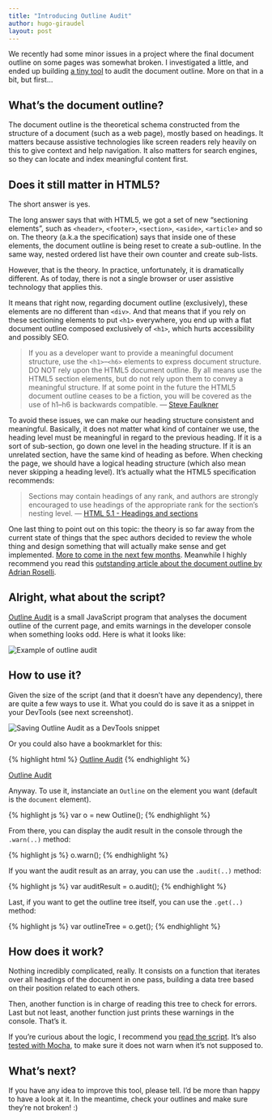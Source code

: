 ```yaml
---
title: "Introducing Outline Audit"
author: hugo-giraudel
layout: post
---
```


We recently had some minor issues in a project where the final document outline on some pages was somewhat broken. I investigated a little, and ended up building [a tiny tool](https://github.com/edenspiekermann/outline-audit) to audit the document outline. More on that in a bit, but first…

## What’s the document outline?

The document outline is the theoretical schema constructed from the structure of a document (such as a web page), mostly based on headings. It matters because assistive technologies like screen readers rely heavily on this to give context and help navigation. It also matters for search engines, so they can locate and index meaningful content first.

## Does it still matter in HTML5?

The short answer is yes.

The long answer says that with HTML5, we got a set of new “sectioning elements”, such as `<header>`, `<footer>`, `<section>`, `<aside>`, `<article>` and so on. The theory (a.k.a the specification) says that inside one of these elements, the document outline is being reset to create a sub-outline. In the same way, nested ordered list have their own counter and create sub-lists.

However, that is the theory. In practice, unfortunately, it is dramatically different. As of today, there is not a single browser or user assistive technology that applies this.

It means that right now, regarding document outline (exclusively), these elements are no different than `<div>`. And that means that if you rely on these sectioning elements to put `<h1>` everywhere, you end up with a flat document outline composed exclusively of `<h1>`, which hurts accessibility and possibly SEO.

> If you as a developer want to provide a meaningful document structure, use the `<h1>`–`<h6>` elements to express document structure. DO NOT rely upon the HTML5 document outline. By all means use the HTML5 section elements, but do not rely upon them to convey a meaningful structure. If at some point in the future the HTML5 document outline ceases to be a fiction, you will be covered as the use of h1–h6 is backwards compatible.
> — [Steve Faulkner](http://blog.paciellogroup.com/2013/10/html5-document-outline/)

To avoid these issues, we can make our heading structure consistent and meaningful. Basically, it does not matter what kind of container we use, the heading level must be meaningful in regard to the previous heading. If it is a sort of sub-section, go down one level in the heading structure. If it is an unrelated section, have the same kind of heading as before. When checking the page, we should have a logical heading structure (which also mean never skipping a heading level). It’s actually what the HTML5 specification recommends:

> Sections may contain headings of any rank, and authors are strongly encouraged to use headings of the appropriate rank for the section’s nesting level.
> — [HTML 5.1 - Headings and sections](http://w3c.github.io/html/sections.html#headings-and-sections)

One last thing to point out on this topic: the theory is so far away from the current state of things that the spec authors decided to review the whole thing and design something that will actually make sense and get implemented. [More to come in the next few months](https://github.com/w3c/html/issues/33). Meanwhile I highly recommend you read this [outstanding article about the document outline by Adrian Roselli](http://adrianroselli.com/2013/12/the-truth-about-truth-about-multiple-h1.html).

## Alright, what about the script?

[Outline Audit](https://github.com/edenspiekermann/outline-audit) is a small JavaScript program that analyses the document outline of the current page, and emits warnings in the developer console when something looks odd. Here is what it looks like:

![Example of outline audit](https://camo.githubusercontent.com/cde25b2e9bc07cf62c53274cbadafb4cb54caf9f/687474703a2f2f692e696d6775722e636f6d2f545936523966472e706e67)

## How to use it?

Given the size of the script (and that it doesn’t have any dependency), there are quite a few ways to use it. What you could do is save it as a snippet in your DevTools (see next screenshot).

![Saving Outline Audit as a DevTools snippet](http://i.imgur.com/2kDj2ZI.png)

Or you could also have a bookmarklet for this:

{% highlight html %}
<a href="javascript:(function(e,n,t){n=e.body,t=e.createElement('script'),t.src='https://cdn.rawgit.com/edenspiekermann/outline-audit/master/index.js',t.async=!0,t.onload=function(){new Outline().warn()},n.appendChild(t)}(document));">Outline Audit</a>
{% endhighlight %}

<a href="javascript:(function(e,n,t){n=e.body,t=e.createElement('script'),t.src='https://cdn.rawgit.com/edenspiekermann/outline-audit/master/index.js',t.async=!0,t.onload=function(){new Outline().warn()},n.appendChild(t)}(document));">Outline Audit</a>

Anyway. To use it, instanciate an `Outline` on the element you want (default is the `document` element).

{% highlight js %}
var o = new Outline();
{% endhighlight %}

From there, you can display the audit result in the console through the `.warn(..)` method:

{% highlight js %}
o.warn();
{% endhighlight %}

If you want the audit result as an array, you can use the `.audit(..)` method:

{% highlight js %}
var auditResult = o.audit();
{% endhighlight %}

Last, if you want to get the outline tree itself, you can use the `.get(..)` method:

{% highlight js %}
var outlineTree = o.get();
{% endhighlight %}

## How does it work?

Nothing incredibly complicated, really. It consists on a function that iterates over all headings of the document in one pass, building a data tree based on their position related to each others.

Then, another function is in charge of reading this tree to check for errors. Last but not least, another function just prints these warnings in the console. That’s it.

If you’re curious about the logic, I recommend you [read the script](https://github.com/edenspiekermann/outline-audit/blob/master/index.js). It’s also [tested with Mocha](https://github.com/edenspiekermann/outline-audit/tree/master/tests), to make sure it does not warn when it’s not supposed to.

## What’s next?

If you have any idea to improve this tool, please tell. I’d be more than happy to have a look at it. In the meantime, check your outlines and make sure they’re not broken! :)
